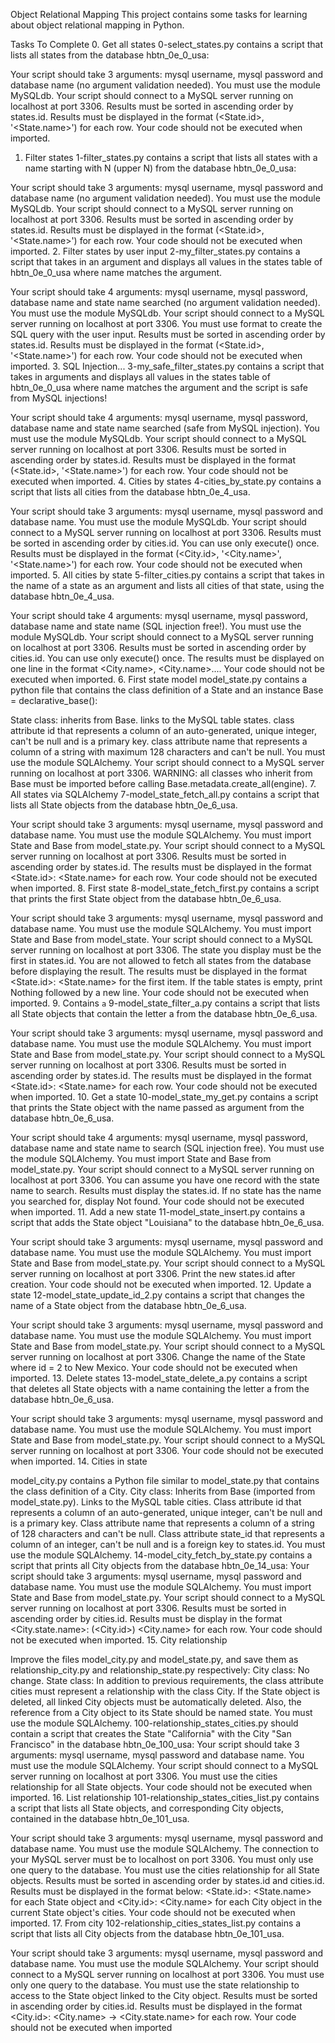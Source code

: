 Object Relational Mapping
This project contains some tasks for learning about object relational mapping in Python.

Tasks To Complete
 0. Get all states
0-select_states.py contains a script that lists all states from the database hbtn_0e_0_usa:

Your script should take 3 arguments: mysql username, mysql password and database name (no argument validation needed).
You must use the module MySQLdb.
Your script should connect to a MySQL server running on localhost at port 3306.
Results must be sorted in ascending order by states.id.
Results must be displayed in the format (<State.id>, '<State.name>') for each row.
Your code should not be executed when imported.
 1. Filter states
1-filter_states.py contains a script that lists all states with a name starting with N (upper N) from the database hbtn_0e_0_usa:

Your script should take 3 arguments: mysql username, mysql password and database name (no argument validation needed).
You must use the module MySQLdb.
Your script should connect to a MySQL server running on localhost at port 3306.
Results must be sorted in ascending order by states.id.
Results must be displayed in the format (<State.id>, '<State.name>') for each row.
Your code should not be executed when imported.
 2. Filter states by user input
2-my_filter_states.py contains a script that takes in an argument and displays all values in the states table of hbtn_0e_0_usa where name matches the argument.

Your script should take 4 arguments: mysql username, mysql password, database name and state name searched (no argument validation needed).
You must use the module MySQLdb.
Your script should connect to a MySQL server running on localhost at port 3306.
You must use format to create the SQL query with the user input.
Results must be sorted in ascending order by states.id.
Results must be displayed in the format (<State.id>, '<State.name>') for each row.
Your code should not be executed when imported.
 3. SQL Injection...
3-my_safe_filter_states.py contains a script that takes in arguments and displays all values in the states table of hbtn_0e_0_usa where name matches the argument and the script is safe from MySQL injections!

Your script should take 4 arguments: mysql username, mysql password, database name and state name searched (safe from MySQL injection).
You must use the module MySQLdb.
Your script should connect to a MySQL server running on localhost at port 3306.
Results must be sorted in ascending order by states.id.
Results must be displayed in the format (<State.id>, '<State.name>') for each row.
Your code should not be executed when imported.
 4. Cities by states
4-cities_by_state.py contains a script that lists all cities from the database hbtn_0e_4_usa.

Your script should take 3 arguments: mysql username, mysql password and database name.
You must use the module MySQLdb.
Your script should connect to a MySQL server running on localhost at port 3306.
Results must be sorted in ascending order by cities.id.
You can use only execute() once.
Results must be displayed in the format (<City.id>, '<City.name>', '<State.name>') for each row.
Your code should not be executed when imported.
 5. All cities by state
5-filter_cities.py contains a script that takes in the name of a state as an argument and lists all cities of that state, using the database hbtn_0e_4_usa.

Your script should take 4 arguments: mysql username, mysql password, database name and state name (SQL injection free!).
You must use the module MySQLdb.
Your script should connect to a MySQL server running on localhost at port 3306.
Results must be sorted in ascending order by cities.id.
You can use only execute() once.
The results must be displayed on one line in the format <City.name>, <City.name>....
Your code should not be executed when imported.
 6. First state model
model_state.py contains a python file that contains the class definition of a State and an instance Base = declarative_base():

State class:
inherits from Base.
links to the MySQL table states.
class attribute id that represents a column of an auto-generated, unique integer, can't be null and is a primary key.
class attribute name that represents a column of a string with maximum 128 characters and can't be null.
You must use the module SQLAlchemy.
Your script should connect to a MySQL server running on localhost at port 3306.
WARNING: all classes who inherit from Base must be imported before calling Base.metadata.create_all(engine).
 7. All states via SQLAlchemy
7-model_state_fetch_all.py contains a script that lists all State objects from the database hbtn_0e_6_usa.

Your script should take 3 arguments: mysql username, mysql password and database name.
You must use the module SQLAlchemy.
You must import State and Base from model_state.py.
Your script should connect to a MySQL server running on localhost at port 3306.
Results must be sorted in ascending order by states.id.
The results must be displayed in the format <State.id>: <State.name> for each row.
Your code should not be executed when imported.
 8. First state
8-model_state_fetch_first.py contains a script that prints the first State object from the database hbtn_0e_6_usa.

Your script should take 3 arguments: mysql username, mysql password and database name.
You must use the module SQLAlchemy.
You must import State and Base from model_state.
Your script should connect to a MySQL server running on localhost at port 3306.
The state you display must be the first in states.id.
You are not allowed to fetch all states from the database before displaying the result.
The results must be displayed in the format <State.id>: <State.name> for the first item.
If the table states is empty, print Nothing followed by a new line.
Your code should not be executed when imported.
 9. Contains `a`
9-model_state_filter_a.py contains a script that lists all State objects that contain the letter a from the database hbtn_0e_6_usa.

Your script should take 3 arguments: mysql username, mysql password and database name.
You must use the module SQLAlchemy.
You must import State and Base from model_state.py.
Your script should connect to a MySQL server running on localhost at port 3306.
Results must be sorted in ascending order by states.id.
The results must be displayed in the format <State.id>: <State.name> for each row.
Your code should not be executed when imported.
 10. Get a state
10-model_state_my_get.py contains a script that prints the State object with the name passed as argument from the database hbtn_0e_6_usa.

Your script should take 4 arguments: mysql username, mysql password, database name and state name to search (SQL injection free).
You must use the module SQLAlchemy.
You must import State and Base from model_state.py.
Your script should connect to a MySQL server running on localhost at port 3306.
You can assume you have one record with the state name to search.
Results must display the states.id.
If no state has the name you searched for, display Not found.
Your code should not be executed when imported.
 11. Add a new state
11-model_state_insert.py contains a script that adds the State object "Louisiana" to the database hbtn_0e_6_usa.

Your script should take 3 arguments: mysql username, mysql password and database name.
You must use the module SQLAlchemy.
You must import State and Base from model_state.py.
Your script should connect to a MySQL server running on localhost at port 3306.
Print the new states.id after creation.
Your code should not be executed when imported.
 12. Update a state
12-model_state_update_id_2.py contains a script that changes the name of a State object from the database hbtn_0e_6_usa.

Your script should take 3 arguments: mysql username, mysql password and database name.
You must use the module SQLAlchemy.
You must import State and Base from model_state.py.
Your script should connect to a MySQL server running on localhost at port 3306.
Change the name of the State where id = 2 to New Mexico.
Your code should not be executed when imported.
 13. Delete states
13-model_state_delete_a.py contains a script that deletes all State objects with a name containing the letter a from the database hbtn_0e_6_usa.

Your script should take 3 arguments: mysql username, mysql password and database name.
You must use the module SQLAlchemy.
You must import State and Base from model_state.py.
Your script should connect to a MySQL server running on localhost at port 3306.
Your code should not be executed when imported.
 14. Cities in state

model_city.py contains a Python file similar to model_state.py that contains the class definition of a City.
City class:
Inherits from Base (imported from model_state.py).
Links to the MySQL table cities.
Class attribute id that represents a column of an auto-generated, unique integer, can't be null and is a primary key.
Class attribute name that represents a column of a string of 128 characters and can't be null.
Class attribute state_id that represents a column of an integer, can't be null and is a foreign key to states.id.
You must use the module SQLAlchemy.
14-model_city_fetch_by_state.py contains a script that prints all City objects from the database hbtn_0e_14_usa:
Your script should take 3 arguments: mysql username, mysql password and database name.
You must use the module SQLAlchemy.
You must import State and Base from model_state.py.
Your script should connect to a MySQL server running on localhost at port 3306.
Results must be sorted in ascending order by cities.id.
Results must be display in the format <City.state.name>: (<City.id>) <City.name> for each row.
Your code should not be executed when imported.
 15. City relationship

Improve the files model_city.py and model_state.py, and save them as relationship_city.py and relationship_state.py respectively:
City class:
No change.
State class:
In addition to previous requirements, the class attribute cities must represent a relationship with the class City. If the State object is deleted, all linked City objects must be automatically deleted. Also, the reference from a City object to its State should be named state.
You must use the module SQLAlchemy.
100-relationship_states_cities.py should contain a script that creates the State "California" with the City "San Francisco" in the database hbtn_0e_100_usa:
Your script should take 3 arguments: mysql username, mysql password and database name.
You must use the module SQLAlchemy.
Your script should connect to a MySQL server running on localhost at port 3306.
You must use the cities relationship for all State objects.
Your code should not be executed when imported.
 16. List relationship
101-relationship_states_cities_list.py contains a script that lists all State objects, and corresponding City objects, contained in the database hbtn_0e_101_usa.

Your script should take 3 arguments: mysql username, mysql password and database name.
You must use the module SQLAlchemy.
The connection to your MySQL server must be to localhost on port 3306.
You must only use one query to the database.
You must use the cities relationship for all State objects.
Results must be sorted in ascending order by states.id and cities.id.
Results must be displayed in the format below:
<State.id>: <State.name> for each State object and <tabulation><City.id>: <City.name> for each City object in the current State object's cities.
Your code should not be executed when imported.
 17. From city
102-relationship_cities_states_list.py contains a script that lists all City objects from the database hbtn_0e_101_usa.

Your script should take 3 arguments: mysql username, mysql password and database name.
You must use the module SQLAlchemy.
Your script should connect to a MySQL server running on localhost at port 3306.
You must use only one query to the database.
You must use the state relationship to access to the State object linked to the City object.
Results must be sorted in ascending order by cities.id.
Results must be displayed in the format <City.id>: <City.name> -> <City.state.name> for each row.
Your code should not be executed when imported

